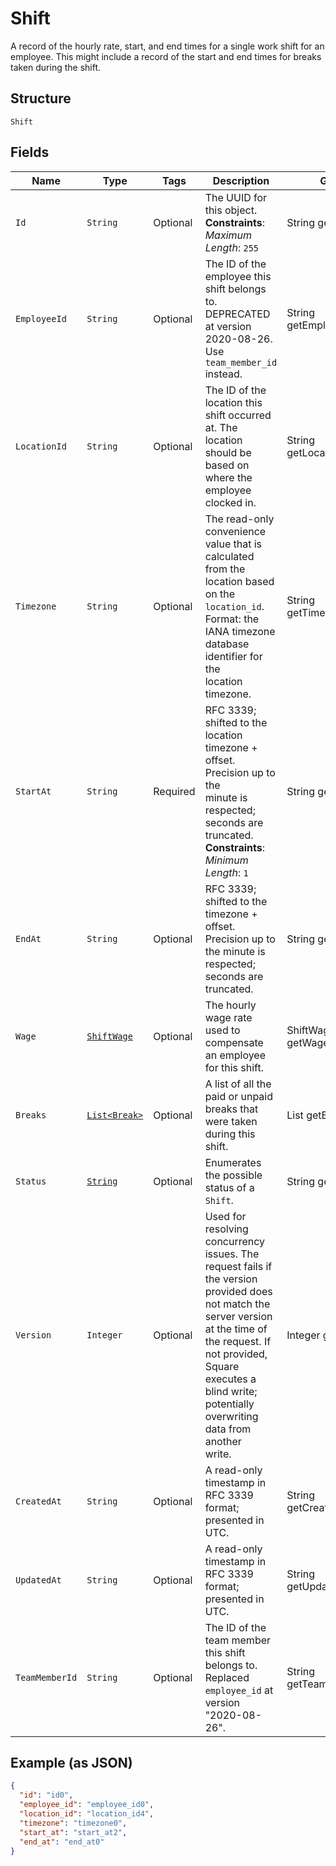 
# Shift

A record of the hourly rate, start, and end times for a single work shift
for an employee. This might include a record of the start and end times for breaks
taken during the shift.

## Structure

`Shift`

## Fields

| Name | Type | Tags | Description | Getter |
|  --- | --- | --- | --- | --- |
| `Id` | `String` | Optional | The UUID for this object.<br>**Constraints**: *Maximum Length*: `255` | String getId() |
| `EmployeeId` | `String` | Optional | The ID of the employee this shift belongs to. DEPRECATED at version 2020-08-26. Use `team_member_id` instead. | String getEmployeeId() |
| `LocationId` | `String` | Optional | The ID of the location this shift occurred at. The location should be based on<br>where the employee clocked in. | String getLocationId() |
| `Timezone` | `String` | Optional | The read-only convenience value that is calculated from the location based<br>on the `location_id`. Format: the IANA timezone database identifier for the<br>location timezone. | String getTimezone() |
| `StartAt` | `String` | Required | RFC 3339; shifted to the location timezone + offset. Precision up to the<br>minute is respected; seconds are truncated.<br>**Constraints**: *Minimum Length*: `1` | String getStartAt() |
| `EndAt` | `String` | Optional | RFC 3339; shifted to the timezone + offset. Precision up to the minute is<br>respected; seconds are truncated. | String getEndAt() |
| `Wage` | [`ShiftWage`](../../doc/models/shift-wage.md) | Optional | The hourly wage rate used to compensate an employee for this shift. | ShiftWage getWage() |
| `Breaks` | [`List<Break>`](../../doc/models/break.md) | Optional | A list of all the paid or unpaid breaks that were taken during this shift. | List<Break> getBreaks() |
| `Status` | [`String`](../../doc/models/shift-status.md) | Optional | Enumerates the possible status of a `Shift`. | String getStatus() |
| `Version` | `Integer` | Optional | Used for resolving concurrency issues. The request fails if the version<br>provided does not match the server version at the time of the request. If not provided,<br>Square executes a blind write; potentially overwriting data from another<br>write. | Integer getVersion() |
| `CreatedAt` | `String` | Optional | A read-only timestamp in RFC 3339 format; presented in UTC. | String getCreatedAt() |
| `UpdatedAt` | `String` | Optional | A read-only timestamp in RFC 3339 format; presented in UTC. | String getUpdatedAt() |
| `TeamMemberId` | `String` | Optional | The ID of the team member this shift belongs to. Replaced `employee_id` at version "2020-08-26". | String getTeamMemberId() |

## Example (as JSON)

```json
{
  "id": "id0",
  "employee_id": "employee_id0",
  "location_id": "location_id4",
  "timezone": "timezone0",
  "start_at": "start_at2",
  "end_at": "end_at0"
}
```

